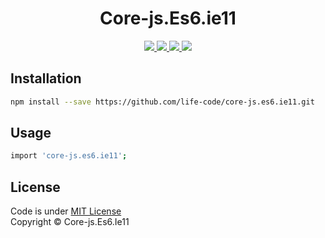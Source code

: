 <p align="center">
   <h1 align="center">Core-js.Es6.ie11</h1>
</p>

<p align="center">
    <a href="https://github.com/life-code/core-js.es6.ie11/issues">
        <img src="https://img.shields.io/github/issues/life-code/core-js.es6.ie11.svg">
    </a>
    <a href="https://github.com/life-code/core-js.es6.ie11/releases">
        <img src="https://img.shields.io/github/release/life-code/core-js.es6.ie11.svg">
    </a>
    <a href="https://travis-ci.org/life-code/core-js.es6.ie11">
        <img src="https://travis-ci.org/life-code/core-js.es6.ie11.svg?branch=master">
    </a>
    <a href="https://david-dm.org/life-code/core-js.es6.ie11?type=dev">
        <img src="https://david-dm.org/life-code/core-js.es6.ie11/dev-status.svg">
    </a>
</p>


## Installation

```sh
npm install --save https://github.com/life-code/core-js.es6.ie11.git
```

## Usage
```sh
import 'core-js.es6.ie11';
```

## License

Code is under [MIT License](/LICENSE)<br>Copyright © Core-js.Es6.Ie11
